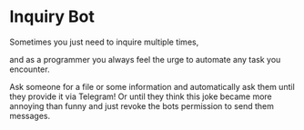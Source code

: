 # Inquiry Bot

Sometimes you just need to inquire multiple times,

and as a programmer you always feel the urge to automate any task you encounter.

Ask someone for a file or some information and automatically ask them until they provide it via Telegram! Or until they think this
joke became more annoying than funny and just revoke the bots permission to send them messages.